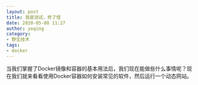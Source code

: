 ```yaml
---
layout: post
title: 我是测试，奇了怪
date: 2020-05-08 11:27
author: yeqing
category: 
- 野生技术
tags: 
- docker
---
```


当我们掌握了Docker镜像和容器的基本用法后，我们现在能做些什么事情呢？现在我们就来看看使用Docker容器如何安装常见的软件，然后运行一个动态网站。